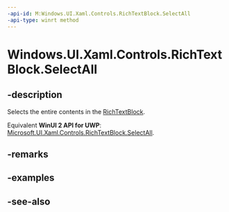 ```yaml
---
-api-id: M:Windows.UI.Xaml.Controls.RichTextBlock.SelectAll
-api-type: winrt method
---
```


<!-- Method syntax
public void SelectAll()
-->

# Windows.UI.Xaml.Controls.RichTextBlock.SelectAll

## -description
Selects the entire contents in the [RichTextBlock](richtextblock.md).

Equivalent **WinUI 2 API for UWP**: [Microsoft.UI.Xaml.Controls.RichTextBlock.SelectAll](/windows/winui/api/microsoft.ui.xaml.controls.richtextblock.selectall).

## -remarks

## -examples

## -see-also

